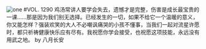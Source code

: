 ![one](http://image.wufazhuce.com/FnCRsMv4ioVyk47ZY26Q0ezVTR6d)
#VOL. 1290
鸡汤常讲人要学会失去，遗憾才是完整，伤害是成长最宝贵的一课……那是因为我们别无选择。已经发生的一切，如果不给它一个温暖的意义，你又能怎样？强装欢笑的大人不必嘲讽痛哭的小孩不懂事，当我们一起对流星许愿时，都只祈祷健康快乐应有尽有。我祝愿你学会接受，也祝愿这项技能，永远没有用武之地。 by 八月长安